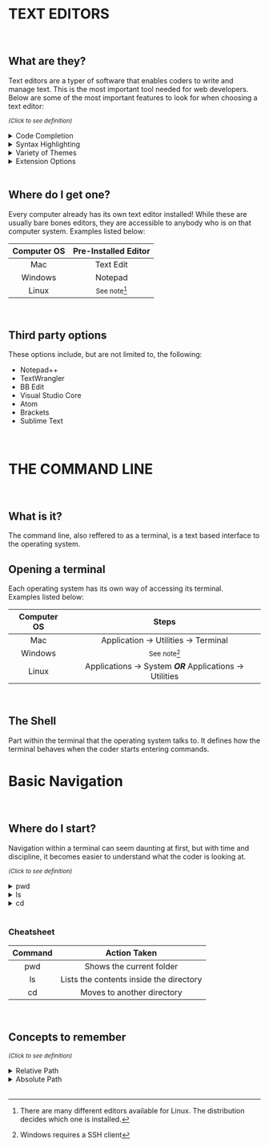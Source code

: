 # TEXT EDITORS
<br>

## What are they?

Text editors are a typer of software that enables coders to write and manage text. This is the most important tool needed for web developers.
Below are some of the most important features to look for when choosing a text editor:

<sup>*(Click to see definition)*</sup>

<details>
<summary>Code Completion</summary>
<p>
A feature that helps assist in coding by displying real time options depending on the code your writing. This can save time and avoid the possibility of typos
</p>
</details>

<details>
<summary>Syntax Highlighting</summary>
<p>
A feature that colorizes the text you write to make it more noticable. Certain types of code can be different than others which can help in discovering errors 
</p>
</details>

<details>
<summary>Variety of Themes</summary>
<p>
A feature that allows the coder to customize the look of the software they are using. This could be background color, text color, or even other aspects of the software
</p>
</details>

<details>
<summary>Extension Options</summary>
<p>
A feature that allows the software to connect with other softwares outside of itself. This allows access to "plugins" which basically improves your current software by giving it additional tools
</p>
</details>
<br>

## Where do I get one?

Every computer already has its own text editor installed! While these are usually bare bones editors, they are accessible to anybody who is on that computer system.
Examples listed below:

| Computer OS |   Pre-Installed Editor  |
|    :---:    |           :---:         |
| Mac         | Text Edit               |
| Windows     | Notepad                 |
| Linux       | <sup>See note[^1]</sup> |

[^1]: There are many different editors available for Linux. The distribution decides which one is installed.  
<br>

## Third party options

These options include, but are not limited to, the following:

- Notepad++
- TextWrangler
- BB Edit
- Visual Studio Core
- Atom
- Brackets
- Sublime Text
<br>

# THE COMMAND LINE
<br>

## What is it?

The command line, also reffered to as a terminal, is a text based interface to the operating system.
<br>

## Opening a terminal 

Each operating system has its own way of accessing its terminal.  
Examples listed below:

| Computer OS |                          Steps                            |
|    :---:    |                          :---:                            |
| Mac         | Application -> Utilities -> Terminal                      |
| Windows     | <sup>See note[^2]</sup>                                               |
| Linux       | Applications -> System ***OR*** Applications -> Utilities |

[^2]: Windows requires a SSH client  
<br>

## The Shell

Part within the terminal that the operating system talks to. It defines how the terminal behaves when the coder starts entering commands.
<br>

# Basic Navigation
<br>

## Where do I start?

Navigation within a terminal can seem daunting at first, but with time and discipline, it becomes easier to understand what the coder is looking at.

<sup>*(Click to see definition)*</sup>

<details>
<summary>pwd</summary>
<br>
Print Working Directory
</details>

<details>
<summary>ls</summary>
<br>
List
</details>
  
<details>
<summary>cd</summary>
<br>
Change Directory
</details> 
<br>

### Cheatsheet

| Command |               Action Taken              |
|  :---:  |                  :---:                  |
| pwd     | Shows the current folder                |
| ls      | Lists the contents inside the directory |
| cd      | Moves to another directory              |
<br>

## Concepts to remember

<sup>*(Click to see definition)*</sup>

<details>
<summary>Relative Path</summary>
<br>
File or directory location that reflects where the coder currently resides in that file system
</details>

<details>
<summary>Absolute Path</summary>
<br>
File or directory location in relation to the file systems root
</details>
<br>
